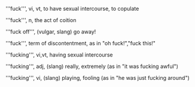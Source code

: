 '''fuck''', vi, vt, to have sexual intercourse, to copulate

'''fuck''', n, the act of coition

'''fuck off''', (vulgar, slang) go away!

'''fuck''', term of discontentment, as in "oh fuck!","fuck this!"

'''fucking''', vi,vt, having sexual intercourse

'''fucking''', adj, (slang) really, extremely (as in "it was fucking awful")

'''fucking''', vi, (slang) playing, fooling (as in "he was just fucking around")
